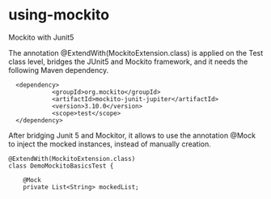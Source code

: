 # using-mockito
Mockito with Junit5

The annotation @ExtendWith(MockitoExtension.class) is applied on the Test class level, bridges the JUnit5 and Mockito framework, and it needs the following Maven dependency.
````
  <dependency>
            <groupId>org.mockito</groupId>
            <artifactId>mockito-junit-jupiter</artifactId>
            <version>3.10.0</version>
            <scope>test</scope>
  </dependency>
 ````

After bridging Junit 5 and Mockitor, it allows to use the annotation @Mock to inject the mocked instances, instead of manually creation. 

````
@ExtendWith(MockitoExtension.class)
class DemoMockitoBasicsTest {

    @Mock
    private List<String> mockedList;
````

